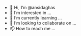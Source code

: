 - 👋 Hi, I’m @ansidaghas
- 👀 I’m interested in ...
- 🌱 I’m currently learning ...
- 💞️ I’m looking to collaborate on ...
- 📫 How to reach me ...

<!---
ansidaghas/ansidaghas is a ✨ special ✨ repository because its `README.md` (this file) appears on your GitHub profile.
You can click the Preview link to take a look at your changes.
--->
